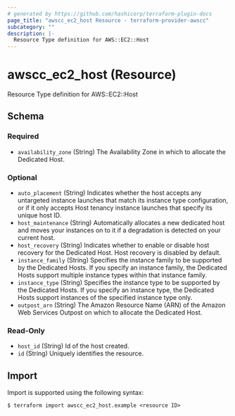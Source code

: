 ```yaml
---
# generated by https://github.com/hashicorp/terraform-plugin-docs
page_title: "awscc_ec2_host Resource - terraform-provider-awscc"
subcategory: ""
description: |-
  Resource Type definition for AWS::EC2::Host
---
```


# awscc_ec2_host (Resource)

Resource Type definition for AWS::EC2::Host



<!-- schema generated by tfplugindocs -->
## Schema

### Required

- `availability_zone` (String) The Availability Zone in which to allocate the Dedicated Host.

### Optional

- `auto_placement` (String) Indicates whether the host accepts any untargeted instance launches that match its instance type configuration, or if it only accepts Host tenancy instance launches that specify its unique host ID.
- `host_maintenance` (String) Automatically allocates a new dedicated host and moves your instances on to it if a degradation is detected on your current host.
- `host_recovery` (String) Indicates whether to enable or disable host recovery for the Dedicated Host. Host recovery is disabled by default.
- `instance_family` (String) Specifies the instance family to be supported by the Dedicated Hosts. If you specify an instance family, the Dedicated Hosts support multiple instance types within that instance family.
- `instance_type` (String) Specifies the instance type to be supported by the Dedicated Hosts. If you specify an instance type, the Dedicated Hosts support instances of the specified instance type only.
- `outpost_arn` (String) The Amazon Resource Name (ARN) of the Amazon Web Services Outpost on which to allocate the Dedicated Host.

### Read-Only

- `host_id` (String) Id of the host created.
- `id` (String) Uniquely identifies the resource.

## Import

Import is supported using the following syntax:

```shell
$ terraform import awscc_ec2_host.example <resource ID>
```
